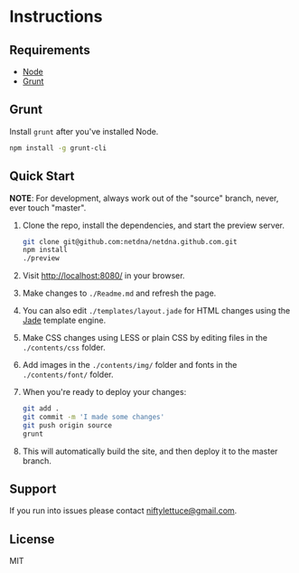 
# Instructions

## Requirements

* [Node][node]
* [Grunt](#grunt)

[node]: http://nodejs.org

## Grunt

Install `grunt` after you've installed Node.

```bash
npm install -g grunt-cli
```

## Quick Start

**NOTE**: For development, always work out of the "source" branch, never, ever touch "master".

1. Clone the repo, install the  dependencies, and start the preview server.

    ```bash
    git clone git@github.com:netdna/netdna.github.com.git
    npm install
    ./preview
    ```

2. Visit <http://localhost:8080/> in your browser.

3. Make changes to `./Readme.md` and refresh the page.

4. You can also edit `./templates/layout.jade` for HTML changes using the [Jade][jade] template engine.

[jade]: http://jade-lang.com

5. Make CSS changes using LESS or plain CSS by editing files in the `./contents/css` folder.

6. Add images in the `./contents/img/` folder and fonts in the `./contents/font/` folder.

7. When you're ready to deploy your changes:

    ```bash
    git add .
    git commit -m 'I made some changes'
    git push origin source
    grunt
    ```

8. This will automatically build the site, and then deploy it to the master branch.

## Support

If you run into issues please contact <niftylettuce@gmail.com>.

## License

MIT
